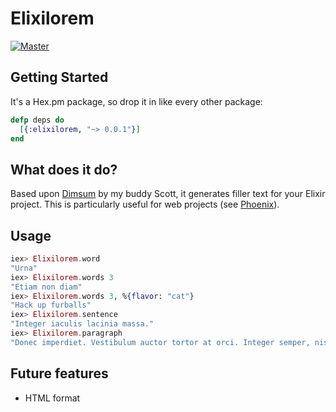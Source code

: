 # Elixilorem
[![Master](https://travis-ci.org/mgamini/elixilorem.svg?branch=master)](https://travis-ci.org/mgamini/elixilorem)

## Getting Started
It's a Hex.pm package, so drop it in like every other package:

```elixir
defp deps do
  [{:elixilorem, "~> 0.0.1"}]
end
```

## What does it do?
Based upon [Dimsum](https://github.com/ninjascribble/dimsum) by my buddy Scott, it generates filler text for your Elixir project. This is particularly useful for web projects (see [Phoenix](https://github.com/phoenixframework/phoenix)).

## Usage
```elixir
iex> Elixilorem.word
"Urna"
iex> Elixilorem.words 3
"Etiam non diam"
iex> Elixilorem.words 3, %{flavor: "cat"}
"Hack up furballs"
iex> Elixilorem.sentence
"Integer iaculis lacinia massa."
iex> Elixilorem.paragraph
"Donec imperdiet. Vestibulum auctor tortor at orci. Integer semper, nisi eget suscipit eleifend, erat nisl hendrerit justo, eget vestibulum lorem justo ac leo. Integer sem velit, pharetra in, fringilla eu, fermentum id, felis. Vestibulum sed felis. In elit. Praesent et pede vel ante dapibus condimentum. Donec magna. Quisque id risus. Mauris vulputate pellentesque leo. Duis vulputate, ligula at venenatis tincidunt, orci nunc interdum leo, ac egestas elit sem ut lacus. Etiam non diam quis arcu egestas commodo. Curabitur nec massa ac massa gravida condimentum. Aenean id libero. Pellentesque vitae tellus. Fusce lectus est, accumsan ac, bibendum sed, porta eget, augue. Etiam faucibus. Quisque tempus purus eu ante."
```

## Future features
- HTML format
